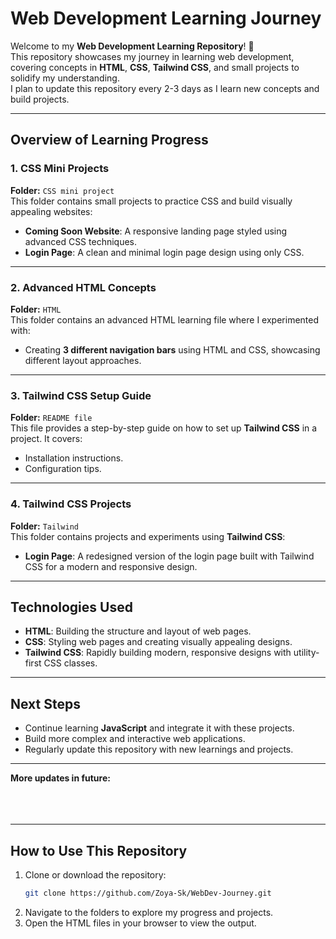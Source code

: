 # Web Development Learning Journey

Welcome to my **Web Development Learning Repository**! 🚀  
This repository showcases my journey in learning web development, covering concepts in **HTML**, **CSS**, **Tailwind CSS**, and small projects to solidify my understanding.
<br/> 
I plan to update this repository every 2-3 days as I learn new concepts and build projects.

---

## Overview of Learning Progress
### **1. CSS Mini Projects**
**Folder:** `CSS mini project`  
This folder contains small projects to practice CSS and build visually appealing websites:
- **Coming Soon Website**: A responsive landing page styled using advanced CSS techniques.  
- **Login Page**: A clean and minimal login page design using only CSS.

---

### **2. Advanced HTML Concepts**
**Folder:** `HTML`  
This folder contains an advanced HTML learning file where I experimented with:
- Creating **3 different navigation bars** using HTML and CSS, showcasing different layout approaches.

---

### **3. Tailwind CSS Setup Guide**
**Folder:** `README file`  
This file provides a step-by-step guide on how to set up **Tailwind CSS** in a project. It covers:
- Installation instructions.
- Configuration tips.

---

### **4. Tailwind CSS Projects**
**Folder:** `Tailwind`  
This folder contains projects and experiments using **Tailwind CSS**:
- **Login Page**: A redesigned version of the login page built with Tailwind CSS for a modern and responsive design.

---

## Technologies Used
- **HTML**: Building the structure and layout of web pages.
- **CSS**: Styling web pages and creating visually appealing designs.
- **Tailwind CSS**: Rapidly building modern, responsive designs with utility-first CSS classes.

---

## Next Steps
- Continue learning **JavaScript** and integrate it with these projects.
- Build more complex and interactive web applications.
- Regularly update this repository with new learnings and projects.

---

**More updates in future:**  
<br/><br/><br/>

---

## How to Use This Repository
1. Clone or download the repository:
   ```bash
   git clone https://github.com/Zoya-Sk/WebDev-Journey.git
2. Navigate to the folders to explore my progress and projects.
3. Open the HTML files in your browser to view the output.